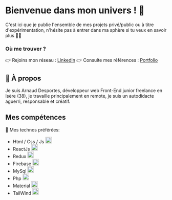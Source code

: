 # Bienvenue dans mon univers ! 👋

C'est ici que je publie l'ensemble de mes projets privé/public ou à titre d'expérimentation, n'hésite pas à entrer dans ma sphère si tu veux en savoir plus 💪💪

### Où me trouver ?
👉 Rejoins mon réseau : [LinkedIn](https://www.linkedin.com/in/arnaud-desportes-71999446/)
👉 Consulte mes références : [Portfolio](https://www.arnaud-desportes.fr)

## 🚀 À propos

Je suis Arnaud Desportes, développeur web Front-End junior freelance en Isère (38), je travaille principalement en remote, je suis un autodidacte aguerri, responsable et créatif.

## Mes compétences

🤘 Mes technos préférées: 
* Html / Css / Js <img height="20" src="https://www.enovations.fr/wp-content/uploads/2017/04/clients-web-riches-1038x400.jpg" alt="Html css js">
* ReactJs <img height="20" src="https://www.flaticon.com/svg/static/icons/svg/919/919851.svg" alt="React">
* Redux <img height="20" src="https://seeklogo.com/images/R/redux-logo-9CA6836C12-seeklogo.com.png" alt="Redux">
* Firebase <img height="20" src="https://seeklogo.com/images/F/firebase-logo-402F407EE0-seeklogo.com.png" alt="FireBase"> 
* MySql <img height="20" src="https://www.flaticon.com/svg/static/icons/svg/919/919836.svg" alt="Mysql"> 
* Php <img height="20" src="https://miro.medium.com/max/4096/1*Y1hq9sHXG26Fyhys81z8rg.png" alt="Php"> 
* Material <img height="20" src="https://material-ui.com/static/logo_raw.svg" alt="Material"> 
* TailWind <img height="20" src="https://d2eip9sf3oo6c2.cloudfront.net/tags/images/000/001/215/full/tailwind.png" alt="Tailwind"> 
